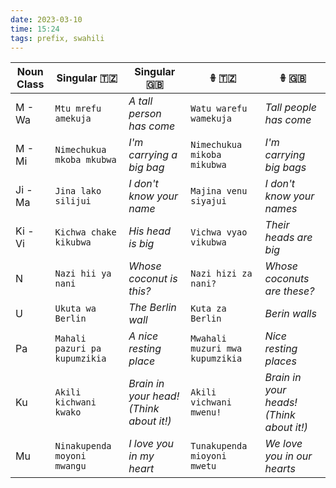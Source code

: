 ```yaml
---
date: 2023-03-10
time: 15:24
tags: prefix, swahili
---
```


| Noun Class | Singular 🇹🇿                   | Singular 🇬🇧                             | 𖧚 🇹🇿                            | 𖧚 🇬🇧                                      |
| ---------- | ----------------------------- | --------------------------------------- | ------------------------------- | ----------------------------------------- |
| M - Wa     | `Mtu mrefu amekuja`           | *A tall person has come*                | `Watu warefu wamekuja`          | *Tall people has come*                    |
| M - Mi     | `Nimechukua mkoba mkubwa`     | *I'm carrying a big bag*                | `Nimechukua mikoba mikubwa`     | *I'm carrying big bags*                   |
| Ji - Ma    | `Jina lako silijui`           | *I don't know your name*                | `Majina venu siyajui`           | *I don't know your names*                 |
| Ki - Vi    | `Kichwa chake kikubwa`        | *His head is big*                       | `Vichwa vyao vikubwa`           | *Their heads are big*                     |
| N          | `Nazi hii ya nani`            | *Whose coconut is this?*                | `Nazi hizi za nani?`            | *Whose coconuts are these?*               |
| U          | `Ukuta wa Berlin`             | *The Berlin wall*                       | `Kuta za Berlin`                | *Berin walls*                             |
| Pa         | `Mahali pazuri pa kupumzikia` | *A nice resting place*                  | `Mwahali muzuri mwa kupumzikia` | *Nice resting places*                     |
| Ku         | `Akili kichwani kwako`        | *Brain in your head! (Think about it!)* | `Akili vichwani mwenu!`         | *Brain in your heads! (Think about it!)* |
| Mu         | `Ninakupenda moyoni mwangu`   | *I love you in my heart*                | `Tunakupenda mioyoni mwetu`     | *We love you in our hearts*              | 
